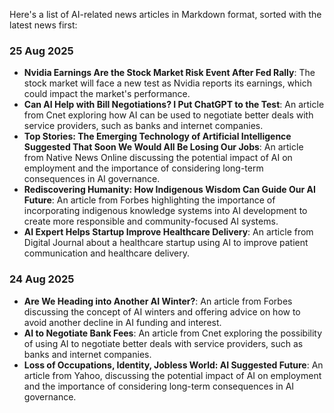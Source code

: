 Here's a list of AI-related news articles in Markdown format, sorted with the latest news first:

### 25 Aug 2025

* **Nvidia Earnings Are the Stock Market Risk Event After Fed Rally**: The stock market will face a new test as Nvidia reports its earnings, which could impact the market's performance. 
* **Can AI Help with Bill Negotiations? I Put ChatGPT to the Test**: An article from Cnet exploring how AI can be used to negotiate better deals with service providers, such as banks and internet companies.
* **Top Stories: The Emerging Technology of Artificial Intelligence Suggested That Soon We Would All Be Losing Our Jobs**: An article from Native News Online discussing the potential impact of AI on employment and the importance of considering long-term consequences in AI governance.
* **Rediscovering Humanity: How Indigenous Wisdom Can Guide Our AI Future**: An article from Forbes highlighting the importance of incorporating indigenous knowledge systems into AI development to create more responsible and community-focused AI systems.
* **AI Expert Helps Startup Improve Healthcare Delivery**: An article from Digital Journal about a healthcare startup using AI to improve patient communication and healthcare delivery.

### 24 Aug 2025

* **Are We Heading into Another AI Winter?**: An article from Forbes discussing the concept of AI winters and offering advice on how to avoid another decline in AI funding and interest.
* **AI to Negotiate Bank Fees**: An article from Cnet exploring the possibility of using AI to negotiate better deals with service providers, such as banks and internet companies.
* **Loss of Occupations, Identity, Jobless World: AI Suggested Future**: An article from Yahoo, discussing the potential impact of AI on employment and the importance of considering long-term consequences in AI governance.